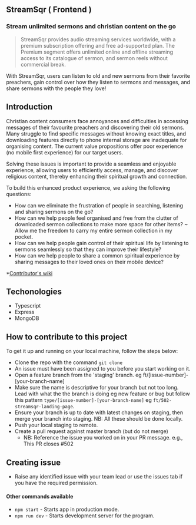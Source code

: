## StreamSqr ( Frontend )

### Stream unlimited sermons and christian content on the go

> StreamSqr provides audio streaming services worldwide, with a premium subscription offering and free ad-supported plan. The Premium segment offers unlimited online and offline streaming access to its catalogue of sermon, and sermon reels without commercial break.

With StreamSqr, users can listen to old and new sermons from their favorite preachers, gain control over how they listen to sermons and messages, and share sermons with the people they love!


## Introduction

Christian content consumers face annoyances and difficulties in accessing messages of their favourite preachers and discovering their old sermons. Many struggle to find specific messages without knowing exact titles, and downloading features directly to phone internal storage are inadequate for organising content. The current value propositions offer poor experience (no mobile first experience) for our target users. 

Solving these issues is important to provide a seamless and enjoyable experience, allowing users to efficiently access, manage, and discover religious content, thereby enhancing their spiritual growth and connection.

To build this enhanced product experience, we asking the following questions:
- How can we eliminate the frustration of people in searching, listening and sharing sermons on the go? 
- How can we help people feel organised and free from the clutter of downloaded sermon collections to make more space for other items? ~ Allow me the freedom to carry my entire sermon collection in my pocket.
- How can we help people gain control of their spiritual life by listening to sermons seamlessly so that they can improve their lifestyle?
- How can we help people to share a common spiritual experience by sharing messages to their loved ones on their mobile device?

\*[Contributor's wiki](https://github.com/)

## Techonologies

- Typescript
- Express
- MongoDB

## How to contribute to this project

To get it up and running on your local machine, follow the steps below:

- Clone the repo with the command `git clone`
- An issue must have been assigned to you before you start working on it.
- Open a feature branch from the 'staging' branch. eg ft/[issue-number]-[your-branch-name]
- Make sure the name is descriptive for your branch but not too long. Lead with what the the branch is doing eg new feature or bug but follow this pattern `type/[issue-number]-[your-branch-name]` eg `ft/502-streamsqr-landing-page`.
- Ensure your branch is up to date with latest changes on staging, then merge your branch into staging. NB: All these should be done locally.
- Push your local staging to remote.
- Create a pull request against master branch (but do not merge)
  - NB: Reference the issue you worked on in your PR message. e.g., This PR closes #502

## Creating issue

- Raise any identified issue with your team lead or use the issues tab if you have the required permission.

#### Other commands available

- `npm start` - Starts app in production mode.
- `npm run dev` - Starts development server for the program.
